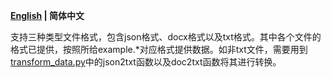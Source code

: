 <p align="left">
    <b> <a href="https://github.com/zjunlp/DeepKE/blob/main/example/ner/standard/data/README.md">English</a> | 简体中文 </b>
</p>

支持三种类型文件格式，包含json格式、docx格式以及txt格式。其中各个文件的格式已提供，按照所给example.*对应格式提供数据。如非txt文件，需要用到[transform_data.py](https://github.com/zjunlp/DeepKE/blob/main/src/deepke/transform_data.py)中的json2txt函数以及doc2txt函数将其进行转换。
